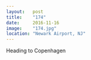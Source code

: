 ```yaml
---
layout:   post
title:    "174"
date:     2016-11-16
image:    "174.jpg"
location: "Newark Airport, NJ"
---
```


Heading to Copenhagen
